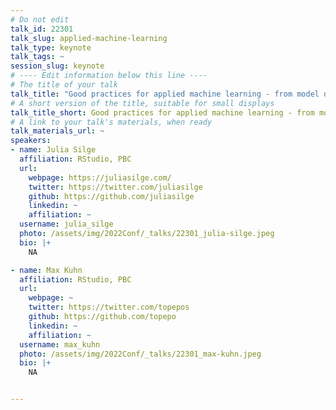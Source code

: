 ```yaml
---
# Do not edit
talk_id: 22301
talk_slug: applied-machine-learning
talk_type: keynote
talk_tags: ~
session_slug: keynote
# ---- Edit information below this line ----
# The title of your talk
talk_title: "Good practices for applied machine learning - from model development to model deployment."
# A short version of the title, suitable for small displays
talk_title_short: Good practices for applied machine learning - from model development to model deployment.
# A link to your talk's materials, when ready
talk_materials_url: ~
speakers:
- name: Julia Silge
  affiliation: RStudio, PBC
  url:
    webpage: https://juliasilge.com/
    twitter: https://twitter.com/juliasilge
    github: https://github.com/juliasilge
    linkedin: ~
    affiliation: ~
  username: julia_silge
  photo: /assets/img/2022Conf/_talks/22301_julia-silge.jpeg
  bio: |+
    NA

- name: Max Kuhn
  affiliation: RStudio, PBC
  url:
    webpage: ~
    twitter: https://twitter.com/topepos
    github: https://github.com/topepo
    linkedin: ~
    affiliation: ~
  username: max_kuhn
  photo: /assets/img/2022Conf/_talks/22301_max-kuhn.jpeg
  bio: |+
    NA


---
```


<!-- ABSTRACT ----
Please write abstract below. You may use simple markdown (links, code style, bold, italics)
-->


